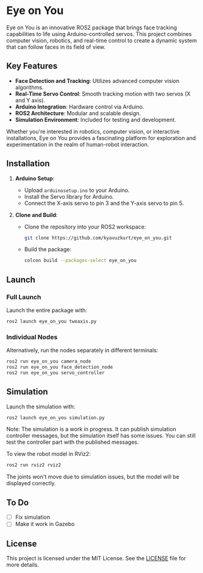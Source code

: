 # Eye on You

Eye on You is an innovative ROS2 package that brings face tracking capabilities to life using Arduino-controlled servos. This project combines computer vision, robotics, and real-time control to create a dynamic system that can follow faces in its field of view.

## Key Features

- **Face Detection and Tracking**: Utilizes advanced computer vision algorithms.
- **Real-Time Servo Control**: Smooth tracking motion with two servos (X and Y axis).
- **Arduino Integration**: Hardware control via Arduino.
- **ROS2 Architecture**: Modular and scalable design.
- **Simulation Environment**: Included for testing and development.

Whether you're interested in robotics, computer vision, or interactive installations, Eye on You provides a fascinating platform for exploration and experimentation in the realm of human-robot interaction.

## Installation

1. **Arduino Setup**:
    - Upload `arduinosetup.ino` to your Arduino.
    - Install the Servo library for Arduino.
    - Connect the X-axis servo to pin 3 and the Y-axis servo to pin 5.

2. **Clone and Build**:
    - Clone the repository into your ROS2 workspace:
      ```bash
      git clone https://github.com/kyavuzkurt/eye_on_you.git
      ```
    - Build the package:
      ```bash
      colcon build --packages-select eye_on_you
      ```

## Launch

### Full Launch
Launch the entire package with:
```bash
ros2 launch eye_on_you twoaxis.py
```

### Individual Nodes
Alternatively, run the nodes separately in different terminals:
```bash
ros2 run eye_on_you camera_node
ros2 run eye_on_you face_detection_node
ros2 run eye_on_you servo_controller
```

## Simulation

Launch the simulation with:
```bash
ros2 launch eye_on_you simulation.py
```
Note: The simulation is a work in progress. It can publish simulation controller messages, but the simulation itself has some issues. You can still test the controller part with the published messages.

To view the robot model in RViz2:
```bash
ros2 run rviz2 rviz2
```
The joints won't move due to simulation issues, but the model will be displayed correctly.

## To Do

- [ ] Fix simulation
- [ ] Make it work in Gazebo

## License

This project is licensed under the MIT License. See the [LICENSE](LICENSE) file for more details.
